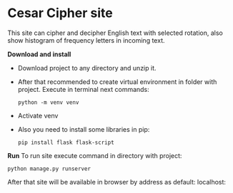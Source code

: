 # Cesar Cipher site
This site can cipher and decipher English text with selected rotation, also show histogram of frequency letters in incoming text.

**Download and install**
- Download project to any directory and unzip it. 
- After that recommended to create virtual environment in folder with project. Execute in terminal next commands:

    `python -m venv venv`

- Activate venv
- Also you need to install some libraries in pip:

    `pip install flask flask-script`
    
**Run**
To run site execute command in directory with project:

    python manage.py runserver 

After that site will be available in browser by address as default:
localhost:
<!--stackedit_data:
eyJoaXN0b3J5IjpbMTc1MDcyNTYxN119
-->